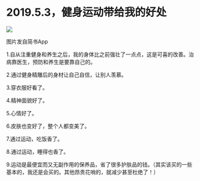 
# 2019.5.3，健身运动带给我的好处

![](http://upload-images.jianshu.io/upload_images/3910675-81b4f13df29a682b.jpg?imageMogr2/auto-orient/strip%7CimageView2/2/w/1080/q/50)  

图片发自简书App

  

1.自从注重健身和养生之后，我的身体比之前强壮了一点点，这是可喜的改善。治病靠医生，预防和养生是要靠自己的。

2.通过健身精雕后的身材让自己自信，让别人羡慕。

3.穿衣服好看了。

4.精神面貌好了。

5.心情好了。

6.皮肤也变好了，整个人都变美了。

7.通过运动，吃饭香了。

8.通过运动，睡得也香了。

9.运动是最便宜而又无副作用的保养品，省了很多护肤品的钱。（其实该买的一些基本的，我还是会买的。其他昂贵花哨的，就减少甚至杜绝了！）